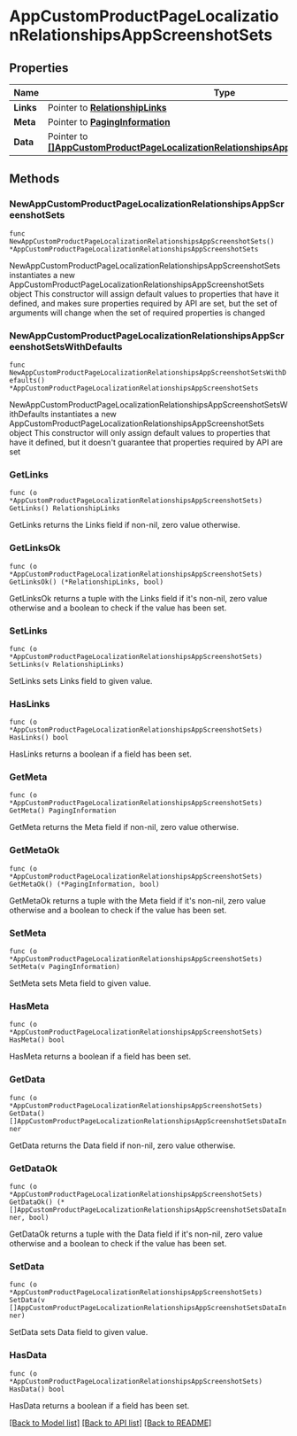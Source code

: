 # AppCustomProductPageLocalizationRelationshipsAppScreenshotSets

## Properties

Name | Type | Description | Notes
------------ | ------------- | ------------- | -------------
**Links** | Pointer to [**RelationshipLinks**](RelationshipLinks.md) |  | [optional] 
**Meta** | Pointer to [**PagingInformation**](PagingInformation.md) |  | [optional] 
**Data** | Pointer to [**[]AppCustomProductPageLocalizationRelationshipsAppScreenshotSetsDataInner**](AppCustomProductPageLocalizationRelationshipsAppScreenshotSetsDataInner.md) |  | [optional] 

## Methods

### NewAppCustomProductPageLocalizationRelationshipsAppScreenshotSets

`func NewAppCustomProductPageLocalizationRelationshipsAppScreenshotSets() *AppCustomProductPageLocalizationRelationshipsAppScreenshotSets`

NewAppCustomProductPageLocalizationRelationshipsAppScreenshotSets instantiates a new AppCustomProductPageLocalizationRelationshipsAppScreenshotSets object
This constructor will assign default values to properties that have it defined,
and makes sure properties required by API are set, but the set of arguments
will change when the set of required properties is changed

### NewAppCustomProductPageLocalizationRelationshipsAppScreenshotSetsWithDefaults

`func NewAppCustomProductPageLocalizationRelationshipsAppScreenshotSetsWithDefaults() *AppCustomProductPageLocalizationRelationshipsAppScreenshotSets`

NewAppCustomProductPageLocalizationRelationshipsAppScreenshotSetsWithDefaults instantiates a new AppCustomProductPageLocalizationRelationshipsAppScreenshotSets object
This constructor will only assign default values to properties that have it defined,
but it doesn't guarantee that properties required by API are set

### GetLinks

`func (o *AppCustomProductPageLocalizationRelationshipsAppScreenshotSets) GetLinks() RelationshipLinks`

GetLinks returns the Links field if non-nil, zero value otherwise.

### GetLinksOk

`func (o *AppCustomProductPageLocalizationRelationshipsAppScreenshotSets) GetLinksOk() (*RelationshipLinks, bool)`

GetLinksOk returns a tuple with the Links field if it's non-nil, zero value otherwise
and a boolean to check if the value has been set.

### SetLinks

`func (o *AppCustomProductPageLocalizationRelationshipsAppScreenshotSets) SetLinks(v RelationshipLinks)`

SetLinks sets Links field to given value.

### HasLinks

`func (o *AppCustomProductPageLocalizationRelationshipsAppScreenshotSets) HasLinks() bool`

HasLinks returns a boolean if a field has been set.

### GetMeta

`func (o *AppCustomProductPageLocalizationRelationshipsAppScreenshotSets) GetMeta() PagingInformation`

GetMeta returns the Meta field if non-nil, zero value otherwise.

### GetMetaOk

`func (o *AppCustomProductPageLocalizationRelationshipsAppScreenshotSets) GetMetaOk() (*PagingInformation, bool)`

GetMetaOk returns a tuple with the Meta field if it's non-nil, zero value otherwise
and a boolean to check if the value has been set.

### SetMeta

`func (o *AppCustomProductPageLocalizationRelationshipsAppScreenshotSets) SetMeta(v PagingInformation)`

SetMeta sets Meta field to given value.

### HasMeta

`func (o *AppCustomProductPageLocalizationRelationshipsAppScreenshotSets) HasMeta() bool`

HasMeta returns a boolean if a field has been set.

### GetData

`func (o *AppCustomProductPageLocalizationRelationshipsAppScreenshotSets) GetData() []AppCustomProductPageLocalizationRelationshipsAppScreenshotSetsDataInner`

GetData returns the Data field if non-nil, zero value otherwise.

### GetDataOk

`func (o *AppCustomProductPageLocalizationRelationshipsAppScreenshotSets) GetDataOk() (*[]AppCustomProductPageLocalizationRelationshipsAppScreenshotSetsDataInner, bool)`

GetDataOk returns a tuple with the Data field if it's non-nil, zero value otherwise
and a boolean to check if the value has been set.

### SetData

`func (o *AppCustomProductPageLocalizationRelationshipsAppScreenshotSets) SetData(v []AppCustomProductPageLocalizationRelationshipsAppScreenshotSetsDataInner)`

SetData sets Data field to given value.

### HasData

`func (o *AppCustomProductPageLocalizationRelationshipsAppScreenshotSets) HasData() bool`

HasData returns a boolean if a field has been set.


[[Back to Model list]](../README.md#documentation-for-models) [[Back to API list]](../README.md#documentation-for-api-endpoints) [[Back to README]](../README.md)


